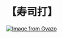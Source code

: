 # 【寿司打】 #

[![Image from Gyazo](https://i.gyazo.com/827ad5369c62ece2467bdfd0a7e554f1.jpg)](https://gyazo.com/827ad5369c62ece2467bdfd0a7e554f1)
